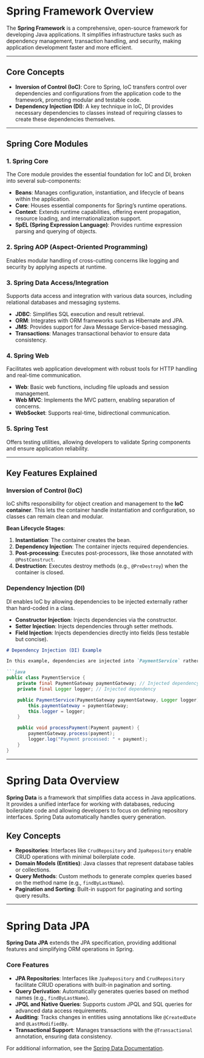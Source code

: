 # Spring Framework Overview

The **Spring Framework** is a comprehensive, open-source framework for developing Java applications. It simplifies infrastructure tasks such as dependency management, transaction handling, and security, making application development faster and more efficient.

---

## Core Concepts

- **Inversion of Control (IoC)**: Core to Spring, IoC transfers control over dependencies and configurations from the application code to the framework, promoting modular and testable code.
- **Dependency Injection (DI)**: A key technique in IoC, DI provides necessary dependencies to classes instead of requiring classes to create these dependencies themselves.

---

## Spring Core Modules

### 1. Spring Core
The Core module provides the essential foundation for IoC and DI, broken into several sub-components:

- **Beans**: Manages configuration, instantiation, and lifecycle of beans within the application.
- **Core**: Houses essential components for Spring’s runtime operations.
- **Context**: Extends runtime capabilities, offering event propagation, resource loading, and internationalization support.
- **SpEL (Spring Expression Language)**: Provides runtime expression parsing and querying of objects.

### 2. Spring AOP (Aspect-Oriented Programming)
Enables modular handling of cross-cutting concerns like logging and security by applying aspects at runtime.

### 3. Spring Data Access/Integration
Supports data access and integration with various data sources, including relational databases and messaging systems.

- **JDBC**: Simplifies SQL execution and result retrieval.
- **ORM**: Integrates with ORM frameworks such as Hibernate and JPA.
- **JMS**: Provides support for Java Message Service-based messaging.
- **Transactions**: Manages transactional behavior to ensure data consistency.

### 4. Spring Web
Facilitates web application development with robust tools for HTTP handling and real-time communication.

- **Web**: Basic web functions, including file uploads and session management.
- **Web MVC**: Implements the MVC pattern, enabling separation of concerns.
- **WebSocket**: Supports real-time, bidirectional communication.

### 5. Spring Test
Offers testing utilities, allowing developers to validate Spring components and ensure application reliability.

---

## Key Features Explained

### Inversion of Control (IoC)

IoC shifts responsibility for object creation and management to the **IoC container**. This lets the container handle instantiation and configuration, so classes can remain clean and modular.

**Bean Lifecycle Stages**:

1. **Instantiation**: The container creates the bean.
2. **Dependency Injection**: The container injects required dependencies.
3. **Post-processing**: Executes post-processors, like those annotated with `@PostConstruct`.
4. **Destruction**: Executes destroy methods (e.g., `@PreDestroy`) when the container is closed.

### Dependency Injection (DI)

DI enables IoC by allowing dependencies to be injected externally rather than hard-coded in a class.

- **Constructor Injection**: Injects dependencies via the constructor.
- **Setter Injection**: Injects dependencies through setter methods.
- **Field Injection**: Injects dependencies directly into fields (less testable but concise).
```markdown
# Dependency Injection (DI) Example

In this example, dependencies are injected into `PaymentService` rather than created within the class, improving modularity and testability.

```java
public class PaymentService {
    private final PaymentGateway paymentGateway; // Injected dependency
    private final Logger logger; // Injected dependency

    public PaymentService(PaymentGateway paymentGateway, Logger logger) {
        this.paymentGateway = paymentGateway;
        this.logger = logger;
    }

    public void processPayment(Payment payment) {
        paymentGateway.process(payment);
        logger.log("Payment processed: " + payment);
    }
}
```

---

# Spring Data Overview

**Spring Data** is a framework that simplifies data access in Java applications. It provides a unified interface for working with databases, reducing boilerplate code and allowing developers to focus on defining repository interfaces. Spring Data automatically handles query generation.

## Key Concepts

- **Repositories**: Interfaces like `CrudRepository` and `JpaRepository` enable CRUD operations with minimal boilerplate code.
- **Domain Models (Entities)**: Java classes that represent database tables or collections.
- **Query Methods**: Custom methods to generate complex queries based on the method name (e.g., `findByLastName`).
- **Pagination and Sorting**: Built-in support for paginating and sorting query results.

---

# Spring Data JPA

**Spring Data JPA** extends the JPA specification, providing additional features and simplifying ORM operations in Spring.

### Core Features

- **JPA Repositories**: Interfaces like `JpaRepository` and `CrudRepository` facilitate CRUD operations with built-in pagination and sorting.
- **Query Derivation**: Automatically generates queries based on method names (e.g., `findByLastName`).
- **JPQL and Native Queries**: Supports custom JPQL and SQL queries for advanced data access requirements.
- **Auditing**: Tracks changes in entities using annotations like `@CreatedDate` and `@LastModifiedBy`.
- **Transactional Support**: Manages transactions with the `@Transactional` annotation, ensuring data consistency.

For additional information, see the [Spring Data Documentation](https://spring.io/projects/spring-data).
```